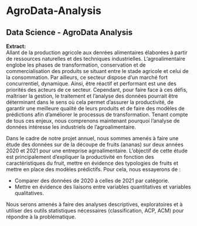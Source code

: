 # AgroData-Analysis
## Data Science - AgroData Analysis

**Extract:**  
Allant de la production agricole aux denrées alimentaires élaborées à partir de ressources naturelles et des techniques industrielles. L’agroalimentaire englobe les phases de transformation, conservation et de commercialisation des produits se situant entre le stade agricole et celui de la consommation. Par ailleurs, ce secteur dispose d’un marché fort concurrentiel, dynamique. Ainsi, être réactif et performant est une des priorités des acteurs de ce secteur. Cependant, pour faire face à ces défis, maîtriser la gestion, le traitement et l’analyse des données pourrait être déterminant dans le sens où cela permet d’assurer la productivité, de garantir une meilleure qualité de leurs produits et de faire des modèles de prédictions afin d’améliorer le processus de transformation. Tenant compte de tous ces enjeux, nous comprenons maintenant pourquoi l’analyse de données intéresse les industriels de l’agroalimentaire.

Dans le cadre de notre projet annuel, nous sommes amenés à faire une étude des données sur de la découpe de fruits (ananas) sur deux années 2020 et 2021 pour une entreprise agroalimentaire. L’objectif de cette étude est principalement d’expliquer la productivité en fonction des caractéristiques du fruit, mettre en évidence des typologies de fruits et mettre en place des modèles prédictifs. Pour cela, nous essayerons de :
- Comparer des données de 2020 à celles de 2021 par catégorie.
- Mettre en évidence des liaisons entre variables quantitatives et variables qualitatives.

Nous serons amenés à faire des analyses descriptives, exploratoires et à utiliser des outils statistiques nécessaires (classification, ACP, ACM) pour répondre à la problématique.
